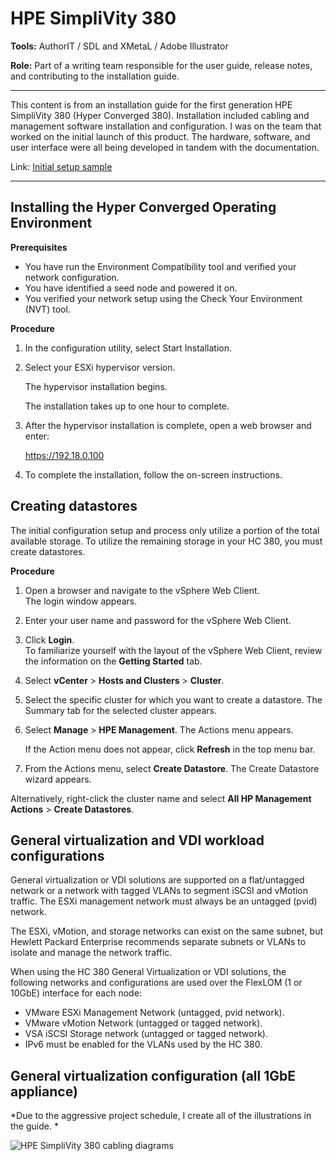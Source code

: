 # HPE SimpliVity 380

**Tools:** AuthorIT / SDL and XMetaL / Adobe Illustrator

**Role:** Part of a writing team responsible for the user guide, release notes, and contributing to the installation guide.

------

This content is from an installation guide for the first generation HPE SimpliVity 380 (Hyper Converged 380). Installation included cabling and management software installation and configuration. I was on the team that worked on the initial launch of this product. The hardware, software, and user interface were all being developed in tandem with the documentation.



Link: [Initial setup sample](https://chriskpeterson.github.io/vuepress2/public/DL385tasks.pdf)

------





 ## Installing the Hyper Converged Operating Environment

 **Prerequisites**

 * You have run the Environment Compatibility tool and verified your network configuration.
 * You have identified a seed node and powered it on.
 * You verified your network setup using the Check Your Environment (NVT) tool.

 **Procedure**

 1. In the configuration utility, select Start Installation.

 2. Select your ESXi hypervisor version.

    The hypervisor installation begins. 

    The installation takes up to one hour to complete.

 3. After the hypervisor installation is complete, open a web browser and enter:

    https://192.18.0.100

 4. To complete the installation, follow the on-screen instructions. 

    


 ## Creating datastores

 The initial configuration setup and process only utilize a portion of the total available storage. To utilize the remaining storage in your HC 380, you must create datastores.  

 **Procedure**	 

 1. Open a browser and navigate to the vSphere Web Client.  		  
    The login window appears.  			 
    
 2. Enter your user name and password for the vSphere Web Client.  		    		

 3. Click   **Login**.  		    		
     To familiarize yourself with the layout of the vSphere Web Client, review the information on the **Getting Started** tab.

 4. Select **vCenter** > **Hosts and Clusters** > **Cluster**.

 5. Select the specific cluster for which you want to create a datastore. 
	 	The Summary tab for the selected cluster appears. 
	
 6. Select **Manage** > **HPE Management**. 
	 	The Actions menu appears. 

 	If the Action menu does not appear, click **Refresh** in the top menu bar. 
 	
 7. From the Actions menu, select **Create Datastore**. 
     The Create Datastore wizard appears. 

   Alternatively, right-click the cluster name and select **All HP Management Actions** > **Create Datastores**. 




 ## General virtualization and VDI workload configurations 

 General virtualization or VDI solutions are supported on a flat/untagged network or a network with tagged VLANs to segment iSCSI and vMotion traffic. The ESXi management network must always be an untagged (pvid) network. 

 The ESXi, vMotion, and storage networks can exist on the same subnet, but Hewlett Packard Enterprise recommends separate subnets or VLANs to isolate and manage the network traffic. 

 When using the HC 380 General Virtualization or VDI solutions, the following networks and configurations are used over the FlexLOM (1 or 10GbE) interface for each node:

 * VMware ESXi Management Network (untagged, pvid network).  
 * VMware vMotion Network (untagged or tagged network). 
 * VSA iSCSI Storage network (untagged or tagged network). 
 * IPv6 must be enabled for the VLANs used by the HC 380. 


 ## General virtualization configuration (all 1GbE appliance)

 *Due to the aggressive project schedule, I create all of the illustrations in the guide. *

![HPE SimpliVity 380 cabling diagrams](https://chriskpeterson.github.io/vuepress2/public/hc380_cabling_diagrams.PNG)





